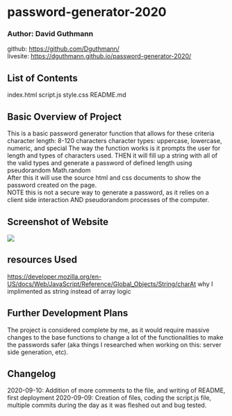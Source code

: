 # password-generator-2020

### Author: David Guthmann

github: https://github.com/Dguthmann/  
livesite: https://dguthmann.github.io/password-generator-2020/

## List of Contents

index.html
script.js
style.css
README.md

## Basic Overview of Project

This is a basic password generator function that allows for these criteria  
character length: 8-120 characters
character types: uppercase, lowercase, numeric, and special
The way the function works is it prompts the user for length and types of characters used.
THEN it will fill up a string with all of the valid types and generate a password of defined length using pseudorandom Math.random  
After this it will use the source html and css documents to show the password created on the page.  
NOTE this is not a secure way to generate a password, as it relies on a client side interaction AND pseudorandom processes of the computer.

## Screenshot of Website

<img src="/password-generator-2020/screenshot.png">

## resources Used


https://developer.mozilla.org/en-US/docs/Web/JavaScript/Reference/Global_Objects/String/charAt why I implimented as string instead of array logic




## Further Development Plans

The project is considered complete by me, as it would require massive changes to the base functions to change a lot of the functionalities to make the passwords safer (aka things I researched when working on this: server side generation, etc).  


## Changelog

2020-09-10: Addition of more comments to the file, and writing of README, first deployment
2020-09-09: Creation of files, coding the script.js file, multiple commits during the day as it was fleshed out and bug tested.
